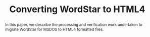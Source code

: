 ---
abstract: 'In this paper, we describe the processing and verification work undertaken
  to migrate WordStar for MSDOS to HTML4 formatted files.  '
creators:
- McKinney, Peter
- Gattuso, Jay
date: null
document_url: https://services.phaidra.univie.ac.at/api/object/o:378111/download
grand_parent: iPRES
institutions: []
keywords:
- preservation planning
- preservation action
- wordstar
- html
- significant properties
- acceptable change
- converters
landing_page_url: https://phaidra.univie.ac.at/o:378111
language: eng
layout: publication
license: CC BY-NC-SA 3.0 AT
notes_url: null
parent: iPRES 2014
presentation_url: null
publication_type: paper
size: 715244
source_name: iPRES
title: Converting WordStar to HTML4
year: 2014
---